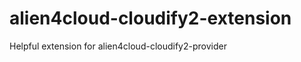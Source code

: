 alien4cloud-cloudify2-extension
===============================

Helpful extension for alien4cloud-cloudify2-provider
